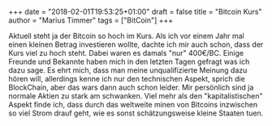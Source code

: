 +++
date = "2018-02-01T19:53:25+01:00"
draft = false
title = "Bitcoin Kurs"
author = "Marius Timmer"
tags = ["BitCoin"]
+++

Aktuell steht ja der Bitcoin so hoch im Kurs. Als ich vor einem Jahr mal einen kleinen Betrag investieren wollte, dachte ich mir auch schon, dass der Kurs viel zu hoch steht. Dabei waren es damals "nur" 400€/BC. Einige Freunde und Bekannte haben mich in den letzten Tagen gefragt was ich dazu sage. Es ehrt mich, dass man meine unqualifizierte Meinung dazu hören will, allerdings kenne ich nur den technischen Aspekt, sprich die BlockChain, aber das wars dann auch schon leider. Mir persönlich sind ja normale Aktien zu stark am schwanken. Viel mehr als den "kapitalistischen" Aspekt finde ich, dass durch das weltweite minen von Bitcoins inzwischen so viel Strom drauf geht, wie es sonst schätzungsweise kleine Staaten tuen.

